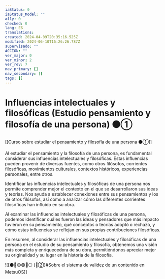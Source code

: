 ```yaml
---
iaStatus: 0
iaStatus_Model: ""
a11y: 0
checked: 0
lang: ES
translations: 
created: 2024-04-09T20:35:16.525Z
modified: 2024-06-10T15:26:26.787Z
supervisado: ""
ACCION: ""
ver_major: 0
ver_minor: 2
ver_rev: 7
nav_primary: []
nav_secondary: []
tags: []
---
```

# Influencias intelectuales y filosóficas (Estudio pensamiento y filosofía de una persona) ⚫①

[[Curso sobre estudiar el pensamiento y filosofía de una persona ⚫①]]

Al estudiar el pensamiento y la filosofía de una persona, es fundamental considerar sus influencias intelectuales y filosóficas. Estas influencias pueden provenir de diversas fuentes, como otros filósofos, corrientes filosóficas, movimientos culturales, contextos históricos, experiencias personales, entre otros. 

Identificar las influencias intelectuales y filosóficas de una persona nos permite comprender mejor el contexto en el que se desarrollaron sus ideas y teorías. Nos ayuda a establecer conexiones entre sus pensamientos y los de otros filósofos, así como a analizar cómo las diferentes corrientes filosóficas han influido en su obra.

Al examinar las influencias intelectuales y filosóficas de una persona, podemos identificar cuáles fueron las ideas y pensadores que más impacto tuvieron en su pensamiento, qué conceptos o teorías adoptó o rechazó, y cómo estas influencias se reflejan en sus propias contribuciones filosóficas.

En resumen, al considerar las influencias intelectuales y filosóficas de una persona en el estudio de su pensamiento y filosofía, obtenemos una visión más completa y enriquecedora de su obra, permitiéndonos apreciar mejor su originalidad y su lugar en la historia de la filosofía.

![[⚫🔴🟡🟢🔵⚪ (🔴②)#Sobre el sistema de validez de un contenido en MetsuOS]]